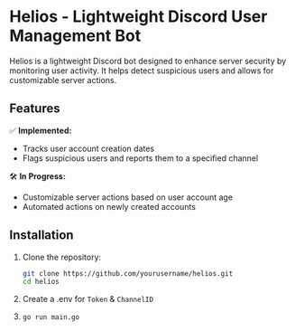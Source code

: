 # Helios - Lightweight Discord User Management Bot  

Helios is a lightweight Discord bot designed to enhance server security by monitoring user activity. It helps detect suspicious users and allows for customizable server actions.  

## Features  

✅ **Implemented:**  
- Tracks user account creation dates  
- Flags suspicious users and reports them to a specified channel  

🛠️ **In Progress:**  
- Customizable server actions based on user account age  
- Automated actions on newly created accounts  

## Installation  

1. Clone the repository:  
   ```sh
   git clone https://github.com/yourusername/helios.git
   cd helios

2. Create a .env for ```Token``` & ```ChannelID```

3. ```go run main.go```

